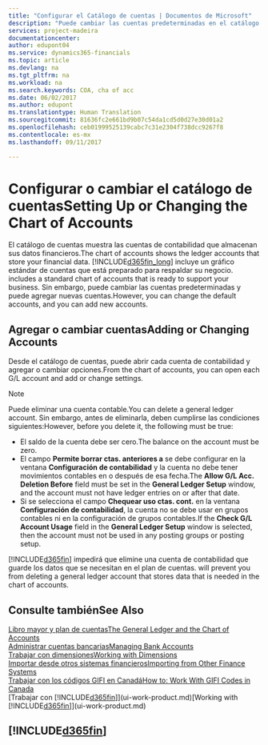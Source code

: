 ```yaml
---
title: "Configurar el Catálogo de cuentas | Documentos de Microsoft"
description: "Puede cambiar las cuentas predeterminadas en el catálogo de cuentas (COA) y puede agregar nuevas cuentas."
services: project-madeira
documentationcenter: 
author: edupont04
ms.service: dynamics365-financials
ms.topic: article
ms.devlang: na
ms.tgt_pltfrm: na
ms.workload: na
ms.search.keywords: COA, cha of acc
ms.date: 06/02/2017
ms.author: edupont
ms.translationtype: Human Translation
ms.sourcegitcommit: 81636fc2e661bd9b07c54da1cd5d0d27e30d01a2
ms.openlocfilehash: ceb01999525139cabc7c31e2304f738dcc9267f8
ms.contentlocale: es-mx
ms.lasthandoff: 09/11/2017

---
```

# <a name="setting-up-or-changing-the-chart-of-accounts"></a><span data-ttu-id="31b38-103">Configurar o cambiar el catálogo de cuentas</span><span class="sxs-lookup"><span data-stu-id="31b38-103">Setting Up or Changing the Chart of Accounts</span></span>
<span data-ttu-id="31b38-104">El catálogo de cuentas muestra las cuentas de contabilidad que almacenan sus datos financieros.</span><span class="sxs-lookup"><span data-stu-id="31b38-104">The chart of accounts shows the ledger accounts that store your financial data.</span></span> [!INCLUDE[d365fin_long](includes/d365fin_long_md.md)]<span data-ttu-id="31b38-105"> incluye un gráfico estándar de cuentas que está preparado para respaldar su negocio.</span><span class="sxs-lookup"><span data-stu-id="31b38-105"> includes a standard chart of accounts that is ready to support your business.</span></span>
<span data-ttu-id="31b38-106">Sin embargo, puede cambiar las cuentas predeterminadas y puede agregar nuevas cuentas.</span><span class="sxs-lookup"><span data-stu-id="31b38-106">However, you can change the default accounts, and you can add new accounts.</span></span>  

## <a name="adding-or-changing-accounts"></a><span data-ttu-id="31b38-107">Agregar o cambiar cuentas</span><span class="sxs-lookup"><span data-stu-id="31b38-107">Adding or Changing Accounts</span></span>
<span data-ttu-id="31b38-108">Desde el catálogo de cuentas, puede abrir cada cuenta de contabilidad y agregar o cambiar opciones.</span><span class="sxs-lookup"><span data-stu-id="31b38-108">From the chart of accounts, you can open each G/L account and add or change settings.</span></span>

> [!NOTE]  
>   <span data-ttu-id="31b38-109">Puede eliminar una cuenta contable.</span><span class="sxs-lookup"><span data-stu-id="31b38-109">You can delete a general ledger account.</span></span> <span data-ttu-id="31b38-110">Sin embargo, antes de eliminarla, deben cumplirse las condiciones siguientes:</span><span class="sxs-lookup"><span data-stu-id="31b38-110">However, before you delete it, the following must be true:</span></span>  

* <span data-ttu-id="31b38-111">El saldo de la cuenta debe ser cero.</span><span class="sxs-lookup"><span data-stu-id="31b38-111">The balance on the account must be zero.</span></span>  
* <span data-ttu-id="31b38-112">El campo **Permite borrar ctas. anteriores a** se debe configurar en la ventana **Configuración de contabilidad** y la cuenta no debe tener movimientos contables en o después de esa fecha.</span><span class="sxs-lookup"><span data-stu-id="31b38-112">The **Allow G/L Acc. Deletion Before** field must be set in the **General Ledger Setup** window, and the account must not have ledger entries on or after that date.</span></span>  
* <span data-ttu-id="31b38-113">Si se selecciona el campo **Chequear uso ctas. cont.** en la ventana **Configuración de contabilidad**, la cuenta no se debe usar en grupos contables ni en la configuración de grupos contables.</span><span class="sxs-lookup"><span data-stu-id="31b38-113">If the **Check G/L Account Usage** field in the **General Ledger Setup** window is selected, then the account must not be used in any posting groups or posting setup.</span></span>  

[!INCLUDE[d365fin](includes/d365fin_md.md)]<span data-ttu-id="31b38-114"> impedirá que elimine una cuenta de contabilidad que guarde los datos que se necesitan en el plan de cuentas.</span><span class="sxs-lookup"><span data-stu-id="31b38-114"> will prevent you from deleting a general ledger account that stores data that is needed in the chart of accounts.</span></span>  

## <a name="see-also"></a><span data-ttu-id="31b38-115">Consulte también</span><span class="sxs-lookup"><span data-stu-id="31b38-115">See Also</span></span>
[<span data-ttu-id="31b38-116">Libro mayor y plan de cuentas</span><span class="sxs-lookup"><span data-stu-id="31b38-116">The General Ledger and the Chart of Accounts</span></span>](finance-general-ledger.md)  
[<span data-ttu-id="31b38-117">Administrar cuentas bancarias</span><span class="sxs-lookup"><span data-stu-id="31b38-117">Managing Bank Accounts</span></span>](bank-manage-bank-accounts.md)  
[<span data-ttu-id="31b38-118">Trabajar con dimensiones</span><span class="sxs-lookup"><span data-stu-id="31b38-118">Working with Dimensions</span></span>](finance-dimensions.md)  
[<span data-ttu-id="31b38-119">Importar desde otros sistemas financieros</span><span class="sxs-lookup"><span data-stu-id="31b38-119">Importing from Other Finance Systems</span></span>](upload-data.md)  
[<span data-ttu-id="31b38-120">Trabajar con los códigos GIFI en Canadá</span><span class="sxs-lookup"><span data-stu-id="31b38-120">How to: Work With GIFI Codes in Canada</span></span>](ca-finance-work-gifi-codes.md)  
<span data-ttu-id="31b38-121">[Trabajar con [!INCLUDE[d365fin](includes/d365fin_md.md)]](ui-work-product.md)</span><span class="sxs-lookup"><span data-stu-id="31b38-121">[Working with [!INCLUDE[d365fin](includes/d365fin_md.md)]](ui-work-product.md)</span></span>  

## [!INCLUDE[d365fin](includes/free_trial_md.md)]
